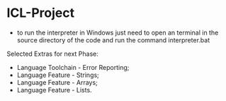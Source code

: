 # ICL-Project

- to run the interpreter in Windows just need to open an terminal in the source directory of the code and run the command interpreter.bat

Selected Extras for next Phase:

- Language Toolchain - Error Reporting;
- Language Feature - Strings;
- Language Feature - Arrays;
- Language Feature - Lists.
